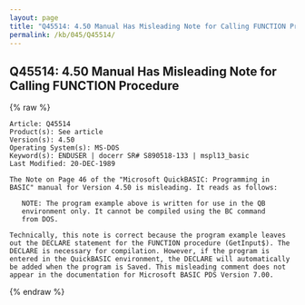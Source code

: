 ```yaml
---
layout: page
title: "Q45514: 4.50 Manual Has Misleading Note for Calling FUNCTION Procedure"
permalink: /kb/045/Q45514/
---
```


## Q45514: 4.50 Manual Has Misleading Note for Calling FUNCTION Procedure

{% raw %}

	Article: Q45514
	Product(s): See article
	Version(s): 4.50
	Operating System(s): MS-DOS
	Keyword(s): ENDUSER | docerr SR# S890518-133 | mspl13_basic
	Last Modified: 20-DEC-1989
	
	The Note on Page 46 of the "Microsoft QuickBASIC: Programming in
	BASIC" manual for Version 4.50 is misleading. It reads as follows:
	
	   NOTE: The program example above is written for use in the QB
	   environment only. It cannot be compiled using the BC command
	   from DOS.
	
	Technically, this note is correct because the program example leaves
	out the DECLARE statement for the FUNCTION procedure (GetInput$). The
	DECLARE is necessary for compilation. However, if the program is
	entered in the QuickBASIC environment, the DECLARE will automatically
	be added when the program is Saved. This misleading comment does not
	appear in the documentation for Microsoft BASIC PDS Version 7.00.

{% endraw %}
